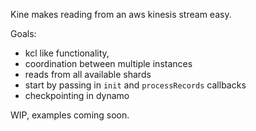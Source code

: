 Kine makes reading from an aws kinesis stream easy.

Goals:

 - kcl like functionality,
  - coordination between multiple instances
  - reads from all available shards
  - start by passing in `init` and `processRecords` callbacks
  - checkpointing in dynamo

WIP, examples coming soon.

